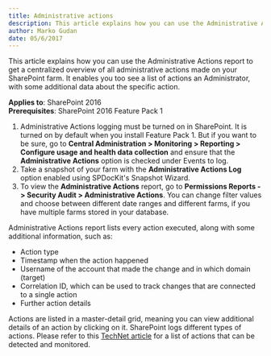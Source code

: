 ```yaml
---
title: Administrative actions
description: This article explains how you can use the Administrative Actions report to get a centralized overview of all administrative actions made on your SharePoint farm.
author: Marko Gudan
date: 05/6/2017
---
```


This article explains how you can use the Administrative Actions report to get a centralized overview of all administrative actions made on your SharePoint farm. It enables you too see a list of actions an Administrator, with some additional data about the specific action.

__Applies to__: SharePoint 2016  
__Prerequisites__: SharePoint 2016 Feature Pack 1  
1. Administrative Actions logging must be turned on in SharePoint. It is turned on by default when you install Feature Pack 1. But if you want to be sure, go to __Central Administration > Monitoring > Reporting > Configure usage and health data collection__ and ensure that the __Administrative Actions__ option is checked under Events to log. 
1. Take a snapshot of your farm with the __Administrative Actions Log__ option enabled using SPDocKit's Snapshot Wizard.  
1. To view the __Administrative Actions__ report, go to __Permissions Reports -> Security Audit > Administrative Actions__. You can change filter values and choose between different date ranges and different farms, if you have multiple farms stored in your database.

Administrative Actions report lists every action executed, along with some additional information, such as:  
* Action type 
* Timestamp when the action happened 
* Username of the account that made the change and in which domain (target) 
* Correlation ID, which can be used to track changes that are connected to a single action
* Further action details 

Actions are listed in a master-detail grid, meaning you can view additional details of an action by clicking on it. SharePoint logs different types of actions. Please refer to this [TechNet article](https://tinyurl.com/ycs8rawa) for a list of actions that can be detected and monitored. 


